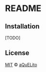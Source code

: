 
# README

## Installation

[TODO]

## License

[MIT](./LICENSE) &copy; [aQuELito](https://aquelito.fr/)
